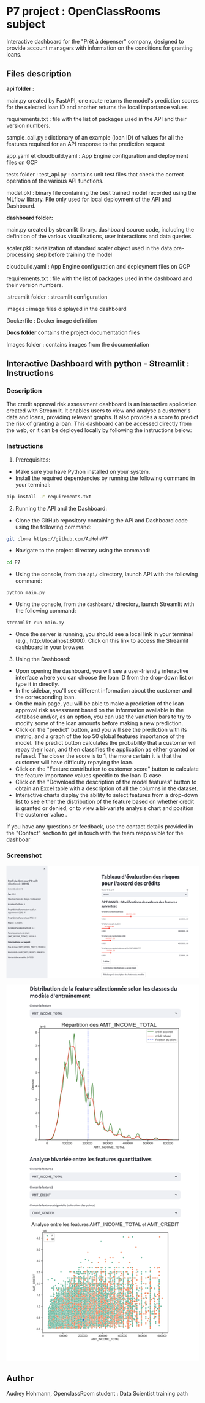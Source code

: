 # P7 project : OpenClassRooms subject
Interactive dashboard for the "Prêt à dépenser" company, designed to provide account managers with information on the conditions for granting loans. 

## Files description 
**api folder :** 

main.py created by FastAPI,  one route returns the model's prediction scores for the selected loan ID and another returns the local importance values 

requirements.txt : file with the list of packages used in the API and their version numbers.

sample_call.py : dictionary of an example (loan ID) of values for all the features required for an API response to the prediction request

app.yaml et cloudbuild.yaml : App Engine configuration and deployment files on GCP

tests folder : 
test_api.py : contains unit test files that check the correct operation of the various API functions. 

model.pkl : binary file containing the best trained model recorded using the MLflow library. File only used for local deployment of the API and Dashboard. 

**dashboard folder:**

main.py created by streamlit library. dashboard source code, including the definition of the various visualisations, user interactions and data queries.

scaler.pkl : serialization of standard scaler object used in the data pre-processing step before training the model 

cloudbuild.yaml : App Engine configuration and deployment files on GCP

requirements.txt : file with the list of packages used in the dashboard and their version numbers.

.streamlit folder : streamlit configuration

images : image files displayed in the dashboard

Dockerfile : Docker image definition

**Docs folder**
contains the project documentation files

Images folder : contains images from the documentation

## Interactive Dashboard with python - Streamlit : Instructions
### Description
The credit approval risk assessment dashboard is an interactive application created with Streamlit. It enables users to view and analyse a customer's data and loans, providing relevant graphs. It also provides a score to predict the risk of granting a loan. 
This dashboard can be accessed directly from the web, or it can be deployed locally by following the instructions below: 


### Instructions 
1. Prerequisites:

* Make sure you have Python installed on your system.
* Install the required dependencies by running the following command in your terminal:
```sh
pip install -r requirements.txt
```
2. Running the API and the Dashboard:
* Clone the GitHub repository containing the API and Dashboard code using the following command:

```sh
git clone https://github.com/AuHoh/P7
```
* Navigate to the project directory using the command:
```sh
cd P7
```
* Using the console, from the `api/` directory, launch API with the following command:
```shell
python main.py
```

* Using the console, from the `dashboard/` directory, launch Streamlit with the following command:
```shell
streamlit run main.py
```
* Once the server is running, you should see a local link in your terminal (e.g., http://localhost:8000). Click on this link to access the Streamlit dashboard in your browser.

3. Using the Dashboard:

* Upon opening the dashboard, you will see a user-friendly interactive interface where you can choose the loan ID from the drop-down list or type it in directly. 
* In the sidebar, you'll see different information about the customer and the corresponding loan. 
* On the main page, you will be able to make a prediction of the loan approval risk assessment based on the information available in the database and/or, as an option, you can use the variation bars to try to modify some of the loan amounts before making a new prediction. 
* Click on the "predict" button, and you will see the prediction with its metric, and a graph of the top 50 global features importance of the model. The predict button calculates the probability that a customer will repay their loan, and then classifies the application as either granted or refused. The closer the score is to 1, the more certain it is that the customer will have difficulty repaying the loan. 
* Click on the "Feature contribution to customer score" button to calculate the feature importance values specific to the loan ID case.  
* Click on the "Download the description of the model features" button to obtain an Excel table with a description of all the columns in the dataset. 
* Interactive charts display the ability to select features from a drop-down list to see either the distribution of the feature based on whether credit is granted or denied, or to view a bi-variate analysis chart and position the customer value .

If you have any questions or feedback, use the contact details provided in the "Contact" section to get in touch with the team responsible for the dashboar




### Screenshot

![Dashboard example](Docs/Images/dashboard_visu1.png)

![Dashboard example](Docs/Images/Dashboard_visu2.png)



## Author
Audrey Hohmann, OpenclassRoom student : Data Scientist training path
